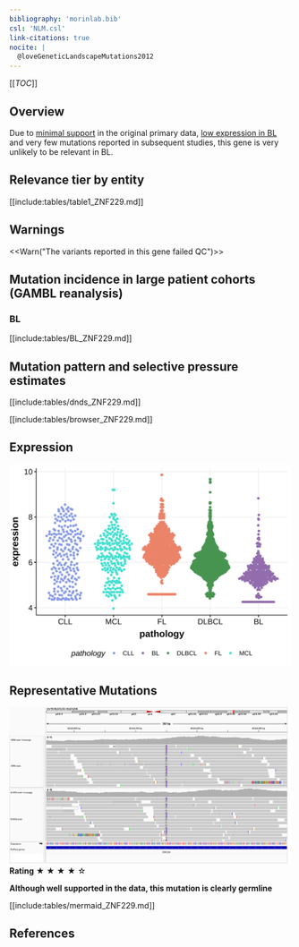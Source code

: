 ```yaml
---
bibliography: 'morinlab.bib'
csl: 'NLM.csl'
link-citations: true
nocite: |
  @loveGeneticLandscapeMutations2012
---
```

[[_TOC_]]

## Overview

Due to [minimal support](ZNF229#representative-mutation) in the original primary data, [low expression in BL](ZNF229#znf229-expression) and very few mutations reported in subsequent studies, this gene is very unlikely to be relevant in BL. 



## Relevance tier by entity

[[include:tables/table1_ZNF229.md]]

## Warnings

<<Warn("The variants reported in this gene failed QC")>>

## Mutation incidence in large patient cohorts (GAMBL reanalysis)

### BL
[[include:tables/BL_ZNF229.md]]

## Mutation pattern and selective pressure estimates

[[include:tables/dnds_ZNF229.md]]




[[include:tables/browser_ZNF229.md]]

## Expression
![](images/gene_expression/ZNF229_by_pathology.svg)
<!-- ORIGIN: loveGeneticLandscapeMutations2012 -->
<!-- BL: loveGeneticLandscapeMutations2012 -->

## Representative Mutations

![](primary/Love_ZNF229_chr19_49624750_also_in_germline.png)
**Rating**
&starf; &starf; &starf; &starf; &star;

**Although well supported in the data, this mutation is clearly germline**


[[include:tables/mermaid_ZNF229.md]]

## References
